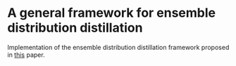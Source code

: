 # A general framework for ensemble distribution distillation

Implementation of the ensemble distribution distillation framework proposed in [this](https://ieeexplore.ieee.org/document/9231703) paper.
